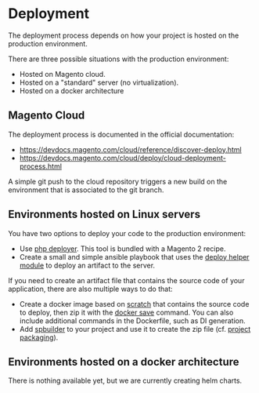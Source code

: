 # Deployment

The deployment process depends on how your project is hosted on the production environment.

There are three possible situations with the production environment:

- Hosted on Magento cloud.
- Hosted on a "standard" server (no virtualization).
- Hosted on a docker architecture

## Magento Cloud

The deployment process is documented in the official documentation:

- https://devdocs.magento.com/cloud/reference/discover-deploy.html
- https://devdocs.magento.com/cloud/deploy/cloud-deployment-process.html

A simple git push to the cloud repository triggers a new build on the environment that is associated to the git branch.

## Environments hosted on Linux servers

You have two options to deploy your code to the production environment:

- Use [php deployer](https://deployer.org/). This tool is bundled with a Magento 2 recipe.
- Create a small and simple ansible playbook that uses the [deploy helper module](https://docs.ansible.com/ansible/latest/collections/community/general/deploy_helper_module.html) to deploy an artifact to the server.

If you need to create an artifact file that contains the source code of your application, there are also multiple ways to do that:

- Create a docker image based on [scratch](https://hub.docker.com/_/scratch/) that contains the source code to deploy, then zip it with the [docker save](https://docs.docker.com/engine/reference/commandline/save/) command.
  You can also include additional commands in the Dockerfile, such as DI generation.
- Add [spbuilder](https://git.smile.fr/dirtech/spbuilder) to your project and use it to create the zip file (cf. [project packaging](https://git.smile.fr/dirtech/spbuilder/-/blob/master/Resources/doc/packaging.md)).

## Environments hosted on a docker architecture

There is nothing available yet, but we are currently creating helm charts.
